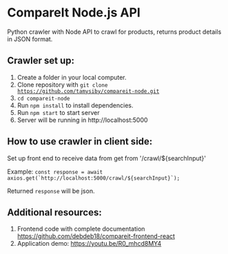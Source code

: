 # CompareIt Node.js API

Python crawler with Node API to crawl for products, returns product details in JSON format.

## Crawler set up:
1. Create a folder in your local computer.
2. Clone repository with <code>git clone https://github.com/tamysiby/compareit-node.git </code>
3. <code>cd compareit-node</code>
4. Run <code>npm install</code> to install dependencies.
5. Run <code>npm start</code> to start server
6. Server will be running in http://localhost:5000

## How to use crawler in client side:
Set up front end to receive data from get from '/crawl/${searchInput}'

Example: 
<code>const response = await axios.get(\`http://localhost:5000/crawl/${searchInput}`);</code>

Returned <code>response</code> will be json.

## Additional resources:
1. Frontend code with complete documentation https://github.com/debdeb18/compareit-frontend-react
2. Application demo: https://youtu.be/R0_mhcd8MY4
